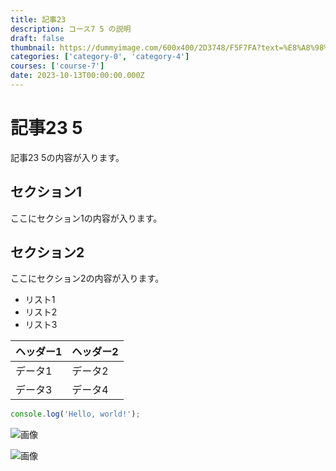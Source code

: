 ```yaml
---
title: 記事23
description: コース7 5 の説明
draft: false
thumbnail: https://dummyimage.com/600x400/2D3748/F5F7FA?text=%E8%A8%98%E4%BA%8B23
categories: ['category-0', 'category-4']
courses: ['course-7']
date: 2023-10-13T00:00:00.000Z
---
```


# 記事23 5

記事23 5の内容が入ります。

## セクション1
ここにセクション1の内容が入ります。

## セクション2
ここにセクション2の内容が入ります。

- リスト1
- リスト2
- リスト3

| ヘッダー1 | ヘッダー2 |
| --------- | --------- |
| データ1   | データ2   |
| データ3   | データ4   |

```javascript
console.log('Hello, world!');
```


![画像](https://dummyimage.com/320x180/2D3748/F5F7FA?text=%E8%A8%98%E4%BA%8B23+5)

![画像](https://dummyimage.com/640x360/1A202C/EDF2F7?text=%E8%A8%98%E4%BA%8B23+5)